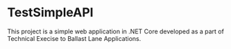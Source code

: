 # TestSimpleAPI
This project is a simple web application in .NET Core developed as a part of Technical Execise to Ballast Lane Applications.
